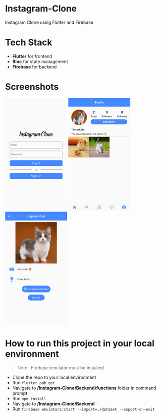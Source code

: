 # Instagram-Clone
Instagram Clone using Flutter and Firebase

# Tech Stack
- **Flutter** for frontend
- **Bloc** for state management
- **Firebase** for backend

# Screenshots
<img src = "Screenshots/LoginScreen.jpg" width = "200" alt = "">  <img src = "Screenshots/ProfileScreen.jpg" width = "200" alt = "">  <img src = "Screenshots/UploadScreen.jpg" width = "200" alt = "">

# How to run this project in your local environment

>Note : Firebase emulator must be installed

- Clone the repo to your local environment
- Run `flutter pub get`
- Navigate to **/Instagram-Clone/Backend/functions** folder in command prompt
- Run `npm install`
- Navigate to **/Instagram-Clone/Backend**
- Run `firebase emulators:start --import=./dataSet --export-on-exit`

